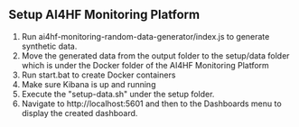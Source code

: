 ## Setup AI4HF Monitoring Platform
1. Run ai4hf-monitoring-random-data-generator/index.js to generate synthetic data.
2. Move the generated data from the output folder to the setup/data folder which is under the Docker folder of the AI4HF Monitoring Platform
3. Run start.bat to create Docker containers
4. Make sure Kibana is up and running
5. Execute the "setup-data.sh" under the setup folder.
6. Navigate to http://localhost:5601 and then to the Dashboards menu to display the created dashboard.
